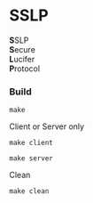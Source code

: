 # SSLP
<b>S</b>SLP<br />
<b>S</b>ecure<br />
<b>L</b>ucifer<br />
<b>P</b>rotocol<br />


### Build ###
```shell
make
```

Client or Server only
```shell
make client
```
```shell
make server
```
Clean
```shell
make clean
```
